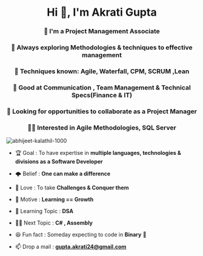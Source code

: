 <h1 align="center">Hi 👋, I'm Akrati Gupta</h1>
<h3 align="center">🔭 I'm a Project Management Associate </h3><h3 align="center">👀 Always exploring Methodologies & techniques to effective management </h3><h3 align="center">🌱 Techniques known: Agile, Waterfall, CPM, SCRUM ,Lean</h3><h3 align="center"> 🦾 Good at Communication , Team Management & Technical Specs(Finance & IT)</h3><h3 align="center"> 🤝 Looking for opportunities to collaborate as a Project Manager </h3><h3 align="center">👨‍💻 Interested in Agile Methodologies, SQL Server</h3>

<p align="left"> <img src="https://komarev.com/ghpvc/?username=abhijeet-kalathil-1000&label=Profile%20views&color=0e75b6&style=flat" alt="abhijeet-kalathil-1000" /> </p>

</p>

- 🏆 Goal : To have expertise in **multiple languages, technologies & divisions as a Software Developer**

- 🌩️ Belief : **One can make a difference**

- 💞 Love : To take **Challenges & Conquer them**

- 📘 Motive : **Learning == Growth**

- 🌱 Learning Topic : **DSA**

- 👨‍🎓 Next Topic : **C# , Assembly**

- 😆 Fun fact : Someday expecting to code in **Binary** 🤪

- 📫 Drop a mail : **gupta.akrati24@gmail.com**
